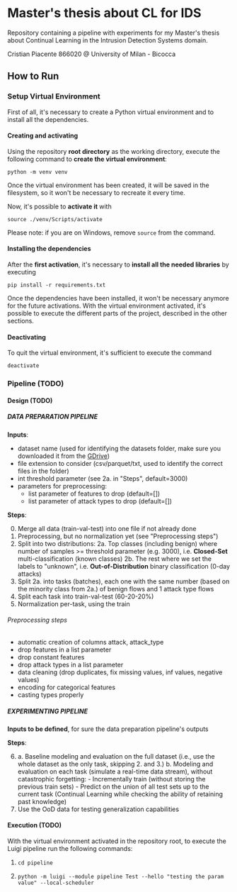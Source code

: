 # Master's thesis about CL for IDS

Repository containing a pipeline with experiments for my Master's thesis about Continual Learning in the Intrusion Detection Systems domain.

Cristian Piacente 866020 @ University of Milan - Bicocca

## How to Run

### Setup Virtual Environment

First of all, it's necessary to create a Python virtual environment and to install all the dependencies.

#### Creating and activating

Using the repository **root directory** as the working directory, execute the following command to **create the virtual environment**:

    python -m venv venv

Once the virtual environment has been created, it will be saved in the filesystem, so it won't be necessary to recreate it every time.

Now, it's possible to **activate it** with

    source ./venv/Scripts/activate

Please note: if you are on Windows, remove `source` from the command.

#### Installing the dependencies

After the **first activation**, it's necessary to **install all the needed libraries** by executing

    pip install -r requirements.txt

Once the dependencies have been installed, it won't be necessary anymore for the future activations.
With the virtual environment activated, it's possible to execute the different parts of the project, described in the other sections.

#### Deactivating

To quit the virtual environment, it's sufficient to execute the command

    deactivate

### Pipeline (TODO)

#### Design (TODO)

##### DATA PREPARATION PIPELINE

**Inputs**: 

- dataset name (used for identifying the datasets folder, make sure you downloaded it from the [GDrive](https://drive.google.com/drive/folders/1auey1u1GrCB29wmuOXzskXgjSdlHo5f8?usp=sharing))
- file extension to consider (csv/parquet/txt, used to identify the correct files in the folder)
- int threshold parameter (see 2a. in "Steps", default=3000)
- parameters for preprocessing:
    - list parameter of features to drop (default=[])
    - list parameter of attack types to drop (default=[])

**Steps**:

0. Merge all data (train-val-test) into one file if not already done
1. Preprocessing, but no normalization yet (see "Preprocessing steps")
2. Split into two distributions: 
    2a. Top classes (including benign) where number of samples >= threshold parameter (e.g. 3000), i.e. **Closed-Set** multi-classification (known classes)
    2b. The rest where we set the labels to "unknown", i.e. **Out-of-Distribution** binary classification (0-day attacks) 
3. Split 2a. into tasks (batches), each one with the same number (based on the minority class from 2a.) of benign flows and 1 attack type flows
4. Split each task into train-val-test (60-20-20%)
5. Normalization per-task, using the train

###### Preprocessing steps

- automatic creation of columns attack, attack_type
- drop features in a list parameter
- drop constant features
- drop attack types in a list parameter
- data cleaning (drop duplicates, fix missing values, inf values, negative values)
- encoding for categorical features 
- casting types properly

##### EXPERIMENTING PIPELINE

**Inputs to be defined**, for sure the data preparation pipeline's outputs

**Steps**:

6. 
    a. Baseline modeling and evaluation on the full dataset (i.e., use the whole dataset as the only task, skipping 2. and 3.)
    b. Modeling and evaluation on each task (simulate a real-time data stream), without catastrophic forgetting:
        - Incrementally train (without storing the previous train sets)
        - Predict on the union of all test sets up to the current task (Continual Learning while checking the ability of retaining past knowledge)
7. Use the OoD data for testing generalization capabilities


#### Execution (TODO)

With the virtual environment activated in the repository root, to execute the Luigi pipeline run the following commands:

 1.     cd pipeline
 2.     python -m luigi --module pipeline Test --hello "testing the param value" --local-scheduler